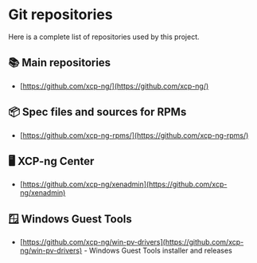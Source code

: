 # Git repositories

Here is a complete list of repositories used by this project.

## 📚 Main repositories

* [https://github.com/xcp-ng/](https://github.com/xcp-ng/)

## 📦 Spec files and sources for RPMs

* [https://github.com/xcp-ng-rpms/](https://github.com/xcp-ng-rpms/)

## 🖥️ XCP-ng Center

* [https://github.com/xcp-ng/xenadmin](https://github.com/xcp-ng/xenadmin)

## 🪟 Windows Guest Tools

* [https://github.com/xcp-ng/win-pv-drivers](https://github.com/xcp-ng/win-pv-drivers) - Windows Guest Tools installer and releases
